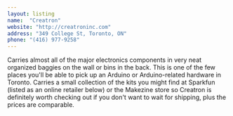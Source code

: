 ```yaml
---
layout: listing
name:  "Creatron"
website: "http://creatroninc.com"
address: "349 College St, Toronto, ON"
phone: "(416) 977-9258"
---
```


Carries almost all of the major electronics components in very neat organized baggies on the wall or bins in the back. This is one of the few places you'll be able to pick up an Arduino or Arduino-related hardware in Toronto. Carries a small collection of the kits you might find at Sparkfun (listed as an online retailer below) or the Makezine store so Creatron is definitely worth checking out if you don't want to wait for shipping, plus the prices are comparable. 
